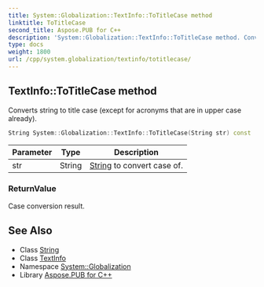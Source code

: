 ```yaml
---
title: System::Globalization::TextInfo::ToTitleCase method
linktitle: ToTitleCase
second_title: Aspose.PUB for C++
description: 'System::Globalization::TextInfo::ToTitleCase method. Converts string to title case (except for acronyms that are in upper case already) in C++.'
type: docs
weight: 1800
url: /cpp/system.globalization/textinfo/totitlecase/
---
```

## TextInfo::ToTitleCase method


Converts string to title case (except for acronyms that are in upper case already).

```cpp
String System::Globalization::TextInfo::ToTitleCase(String str) const
```


| Parameter | Type | Description |
| --- | --- | --- |
| str | String | [String](../../../system/string/) to convert case of. |

### ReturnValue

Case conversion result.

## See Also

* Class [String](../../../system/string/)
* Class [TextInfo](../)
* Namespace [System::Globalization](../../)
* Library [Aspose.PUB for C++](../../../)
